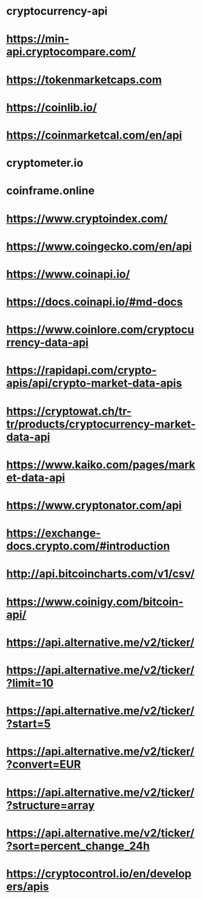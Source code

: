 # cryptocurrency-api

# https://min-api.cryptocompare.com/
# https://tokenmarketcaps.com
# https://coinlib.io/
# https://coinmarketcal.com/en/api
# cryptometer.io
# coinframe.online
# https://www.cryptoindex.com/
# https://www.coingecko.com/en/api
# https://www.coinapi.io/
# https://docs.coinapi.io/#md-docs
# https://www.coinlore.com/cryptocurrency-data-api
# https://rapidapi.com/crypto-apis/api/crypto-market-data-apis
# https://cryptowat.ch/tr-tr/products/cryptocurrency-market-data-api
# https://www.kaiko.com/pages/market-data-api
# https://www.cryptonator.com/api
# https://exchange-docs.crypto.com/#introduction
# http://api.bitcoincharts.com/v1/csv/
# https://www.coinigy.com/bitcoin-api/
# https://api.alternative.me/v2/ticker/
# https://api.alternative.me/v2/ticker/?limit=10
# https://api.alternative.me/v2/ticker/?start=5
# https://api.alternative.me/v2/ticker/?convert=EUR
# https://api.alternative.me/v2/ticker/?structure=array
# https://api.alternative.me/v2/ticker/?sort=percent_change_24h
# https://cryptocontrol.io/en/developers/apis
